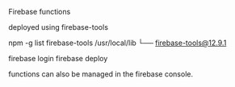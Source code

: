 Firebase functions

deployed using firebase-tools

npm -g list firebase-tools
/usr/local/lib
└── firebase-tools@12.9.1

firebase login
firebase deploy

functions can also be managed in the firebase console.
